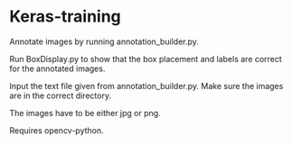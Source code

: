 # Keras-training

Annotate images by running annotation_builder.py.

Run BoxDisplay.py to show that the box placement and labels are correct for the annotated images. 

Input the text file given from annotation_builder.py. Make sure the images are in the correct directory.

The images have to be either jpg or png.

Requires opencv-python.
